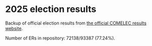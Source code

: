 # 2025 election results

Backup of official election results from [the official COMELEC results website](https://2025electionresults.comelec.gov.ph).
































Number of ERs in repository: 72138/93387 (77.24%).
